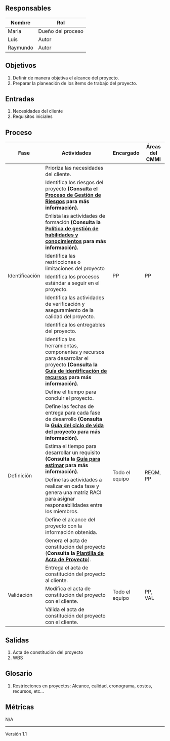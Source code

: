 ## Responsables

Nombre     | Rol
-----------|------------------
Marla      | Dueño del proceso
Luis       | Autor
Raymundo   | Autor

## Objetivos
1. Definir de manera objetiva el alcance del proyecto.
2. Preparar la planeación de los ítems de trabajo del proyecto.

## Entradas
1. Necesidades del cliente
2. Requisitos iniciales

## Proceso
<table>
  <thead>
    <tr>
      <th>Fase</th>
      <th>Actividades</th>
      <th>Encargado</th>
      <th>Áreas del CMMI</th>
    </tr>
  </thead>
  <tbody>
    <tr>
      <td rowspan="8">Identificación</td>
      <td>Prioriza las necesidades del cliente.</td>
      <td rowspan="8">PP</td>
      <td rowspan="8">PP</td>
    </tr>
    <tr>
      <td>Identifica los riesgos del proyecto <strong>(Consulta el <a href="https://github.com/novaDepto/Nova/wiki/Proceso-de-gesti%C3%B3n-de-riesgos">Proceso de Gestión de Riesgos</a> para más información).</strong></td>
    </tr> 
    <tr>
      <td>Enlista las actividades de formación <strong>(Consulta la <a href="https://github.com/novaDepto/Nova/wiki/Política-de-gestión-habilidades-y-conocimientos">Política de gestión de habilidades y conocimientos</a> para más información).</strong></td>
    </tr>
    <tr>
      <td>Identifica las restricciones o limitaciones del proyecto</td>
    </tr>
    <tr>
      <td>Identifica los procesos estándar a seguir en el proyecto.</td>
    </tr>
    <tr>
      <td>Identifica las actividades de verificación y aseguramiento de la calidad del proyecto.</td>
    </tr>
    <tr>
      <td>Identifica los entregables del proyecto.</td>
    </tr>
    <tr>
      <td>Identifica las herramientas, componentes y recursos para desarrollar el proyecto <strong>(Consulta la <a href="https://github.com/novaDepto/Nova/wiki/Gu%C3%ADa-para-la-identificación-de-recursos-del-proyecto">Guía de identificación de recursos</a> para más información).</strong></td>
    </tr>
    <tr>
      <td rowspan="6">Definición</td>
      <td>Define el tiempo para concluir el proyecto.</td>
      <td rowspan="6">Todo el equipo</td>
      <td rowspan="6">REQM, PP</td>
    </tr> 
    <tr>
      <td>Define las fechas de entrega para cada fase de desarrollo <strong>(Consulta la <a href="https://github.com/novaDepto/Nova/wiki/Gu%C3%ADa-de-ciclo-de-vida-del-proyecto">Guía del ciclo de vida del proyecto</a> para más información).</strong></td>
    </tr> 
    <tr>
      <td>Estima el tiempo para desarrollar un requisito <strong>(Consulta la <a href="https://github.com/novaDepto/Nova/wiki/Gu%C3%ADa-para-estimar">Guía para estimar</a> para más información).</strong></td>
    </tr> 
    <tr>
      <td>Define las actividades a realizar en cada fase y genera una matriz RACI para asignar responsabilidades entre los miembros.</td>
    </tr> 
    <tr>
      <td>Define el alcance del proyecto con la información obtenida.</td>
    </tr>
    <tr>
      <td>Genera el acta de constitución del proyecto (<strong>Consulta la <a href="https://drive.google.com/file/d/1D8YamLG8exdWsomChPIIVsLQrkbBy3XM/view?usp=sharing">Plantilla de Acta de Proyecto</a></strong>).</td>
    </tr>  
    <tr>
      <td rowspan="3">Validación</td>
      <td>Entrega el acta de constitución del proyecto al cliente.</td>
      <td rowspan="3">Todo el equipo</td>
      <td rowspan="3">PP, VAL</td>
    </tr>
    <tr>
      <td>Modifica el acta de constitución del proyecto con el cliente.</td>
    </tr>
    <tr>
      <td>Válida el acta de constitución del proyecto con el cliente.</td>
    </tr>
  </tbody>
</table>

## Salidas
1. Acta de constitución del proyecto
2. WBS

## Glosario
1. Restricciones en proyectos: Alcance, calidad, cronograma, costos, recursos, etc...

## Métricas
N/A

***
Versión 1.1
